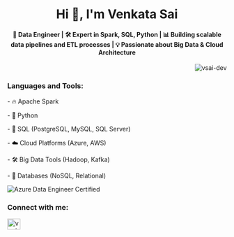 <h1 align="center">Hi 👋, I'm Venkata Sai</h1>

<h4 align="center">💼 Data Engineer | 🛠️ Expert in Spark, SQL, Python | 📊 Building scalable data pipelines and ETL processes | 
  💡 Passionate about Big Data & Cloud Architecture</h4>

<p> </p>
<p>&nbsp;<img align="right" src="https://github-readme-stats.vercel.app/api?username=vsai-dev&show_icons=true&locale=en" alt="vsai-dev" /></p>

<h3 align="left">Languages and Tools:</h3>
<p> - 🔥 Apache Spark </p>
<p> - 🐍 Python </p>
<p> - 🧰 SQL (PostgreSQL, MySQL, SQL Server) </p>
<p> - ☁️ Cloud Platforms (Azure, AWS) </p>
<p> - 🛠️ Big Data Tools (Hadoop, Kafka) </p>
<p> - 💾 Databases (NoSQL, Relational) </p>

<div align="left">
  <img src="https://img.shields.io/badge/Azure%20Data%20Engineer-Certified-blue?logo=microsoft-azure&logoColor=white" alt="Azure Data Engineer Certified" />
</div>

<h3 align="left">Connect with me:</h3>
<p align="left">
<a href="https://linkedin.com/in/venkatasai8" target="blank"><img align="center" src="https://raw.githubusercontent.com/rahuldkjain/github-profile-readme-generator/master/src/images/icons/Social/linked-in-alt.svg" alt="venkatasai8" height="25" width="30" /></a>
</p>
